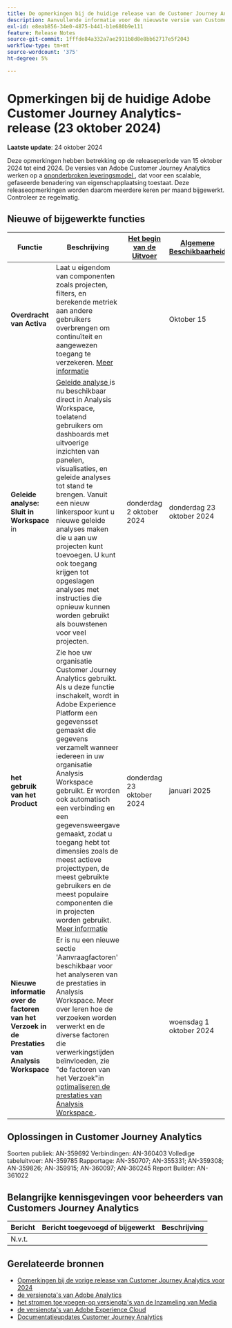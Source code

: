 ```yaml
---
title: De opmerkingen bij de huidige release van de Customer Journey Analytics weergeven
description: Aanvullende informatie voor de nieuwste versie van Customer Journey Analytics
exl-id: e8eab856-34e0-4875-b441-b1e680b9e111
feature: Release Notes
source-git-commit: 1fffde84a332a7ae2911b8d8e8bb62717e5f2043
workflow-type: tm+mt
source-wordcount: '375'
ht-degree: 5%

---
```


# Opmerkingen bij de huidige Adobe Customer Journey Analytics-release (23 oktober 2024)

**Laatste update**: 24 oktober 2024

Deze opmerkingen hebben betrekking op de releaseperiode van 15 oktober 2024 tot eind 2024. De versies van Adobe Customer Journey Analytics werken op a [ ononderbroken leveringsmodel ](releases.md), dat voor een scalable, gefaseerde benadering van eigenschapplaatsing toestaat. Deze releaseopmerkingen worden daarom meerdere keren per maand bijgewerkt. Controleer ze regelmatig.

## Nieuwe of bijgewerkte functies

| Functie | Beschrijving | [ Het begin van de Uitvoer ](releases.md) | [ Algemene Beschikbaarheid ](releases.md) |
| ----------- | ---------- | ------- | ---- |
| **Overdracht van Activa** | Laat u eigendom van componenten zoals projecten, filters, en berekende metriek aan andere gebruikers overbrengen om continuïteit en aangewezen toegang te verzekeren. [Meer informatie](/help/tools/asset-transfer/transfer-assets.md) |  | Oktober 15 |
| **Geleide analyse: Sluit in Workspace** in | [ Geleide analyse ](https://experienceleague.adobe.com/en/docs/analytics-platform/using/guided-analysis/overview) is nu beschikbaar direct in Analysis Workspace, toelatend gebruikers om dashboards met uitvoerige inzichten van panelen, visualisaties, en geleide analyses tot stand te brengen. Vanuit een nieuw linkerspoor kunt u nieuwe geleide analyses maken die u aan uw projecten kunt toevoegen. U kunt ook toegang krijgen tot opgeslagen analyses met instructies die opnieuw kunnen worden gebruikt als bouwstenen voor veel projecten. | donderdag 2 oktober 2024 | donderdag 23 oktober 2024 |
| **het gebruik van het Product** | Zie hoe uw organisatie Customer Journey Analytics gebruikt. Als u deze functie inschakelt, wordt in Adobe Experience Platform een gegevensset gemaakt die gegevens verzamelt wanneer iedereen in uw organisatie Analysis Workspace gebruikt. Er worden ook automatisch een verbinding en een gegevensweergave gemaakt, zodat u toegang hebt tot dimensies zoals de meest actieve projecttypen, de meest gebruikte gebruikers en de meest populaire componenten die in projecten worden gebruikt. [Meer informatie](/help/tools/product-usage/usage-overview.md) | donderdag 23 oktober 2024 | januari 2025 |
| **Nieuwe informatie over de factoren van het Verzoek in de Prestaties van Analysis Workspace** | Er is nu een nieuwe sectie &#39;Aanvraagfactoren&#39; beschikbaar voor het analyseren van de prestaties in Analysis Workspace. Meer over leren hoe de verzoeken worden verwerkt en de diverse factoren die verwerkingstijden beïnvloeden, zie &quot;de factoren van het Verzoek&quot;in [ optimaliseren de prestaties van Analysis Workspace ](https://experienceleague.adobe.com/en/docs/analytics-platform/using/technotes/optimizing-performance#request-factors). |  | woensdag 1 oktober 2024 |


## Oplossingen in Customer Journey Analytics

Soorten publiek: AN-359692
Verbindingen: AN-360403
Volledige tabeluitvoer: AN-359785
Rapportage: AN-350707; AN-355331; AN-359308; AN-359826; AN-359915; AN-360097; AN-360245
Report Builder: AN-361022

## Belangrijke kennisgevingen voor beheerders van Customers Journey Analytics

| Bericht | Bericht toegevoegd of bijgewerkt | Beschrijving |
| --- | --- | --- |
| N.v.t. | | |


## Gerelateerde bronnen

* [Opmerkingen bij de vorige release van Customer Journey Analytics voor 2024](/help/release-notes/2024.md)
* [ de versienota&#39;s van Adobe Analytics ](https://experienceleague.adobe.com/docs/analytics/release-notes/latest.html)
* [ het stromen toe:voegen-op versienota&#39;s van de Inzameling van Media ](https://experienceleague.adobe.com/docs/media-analytics/using/additional-resources/release-notes.html)
* [ de versienota&#39;s van Adobe Experience Cloud ](https://experienceleague.adobe.com/docs/release-notes/experience-cloud/current.html)
* [Documentatieupdates Customer Journey Analytics](/help/release-notes/doc-changes.md)
